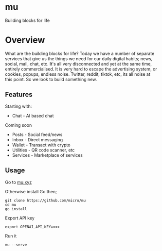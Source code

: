 # mu

Building blocks for life

# Overview

What are the building blocks for life? Today we have a number of separate services that give us the things 
we need for our daily digital habits; news, social, mail, chat, etc. It's all very disconnected and yet at 
the same time, entirely commercialised. It is very hard to escape the advertising system, or cookies, popups, 
endless noise. Twitter, reddit, tiktok, etc, its all noise at this point. So we look to build something new. 

## Features

Starting with:

- Chat - AI based chat

Coming soon

- Posts - Social feed/news
- Inbox - Direct messaging
- Wallet - Transact with crypto
- Utilities - QR code scanner, etc
- Services - Marketplace of services


## Usage

Go to [mu.xyz](https://mu.xyz)

Otherwise install Go then;

```
git clone https://github.com/micro/mu
cd mu
go install
```

Export API key

```
export OPENAI_API_KEY=xxx
```

Run it

```
mu --serve
```
